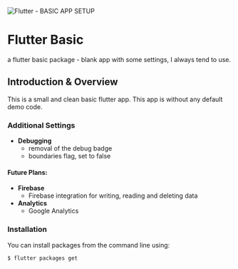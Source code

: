 ![Flutter - BASIC APP SETUP](https://i.imgur.com/rO90zGP.jpg)

# Flutter Basic
 a flutter basic package - blank app with some settings, I always tend to use.

## Introduction & Overview

This is a small and clean basic flutter app. This app is without any default demo code.

### Additional Settings

- **Debugging**
    - removal of the debug badge
    - boundaries flag, set to false

#### Future Plans: 

- **Firebase**
  - Firebase integration for writing, reading and deleting data
- **Analytics**
  - Google Analytics
     
### Installation
You can install packages from the command line using: 

`$ flutter packages get`
